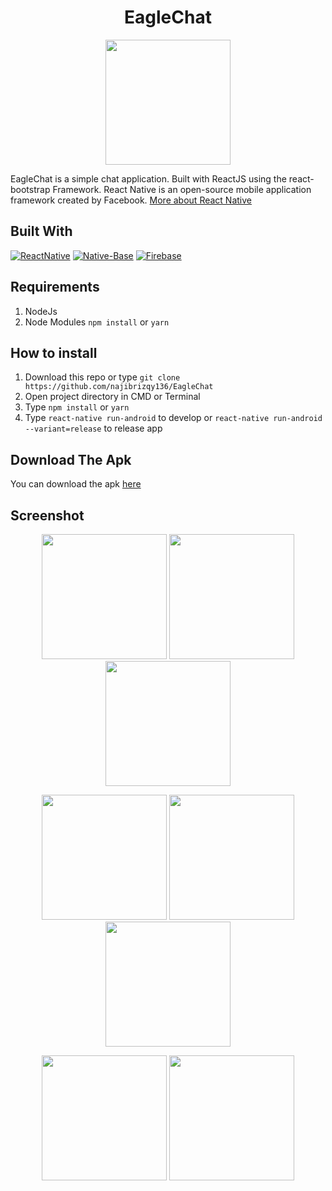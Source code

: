<h1 align="center">EagleChat</h1>
<p align="center">
  <img src="https://user-images.githubusercontent.com/33283502/65845099-0b28c700-e363-11e9-8aa7-1d2e1adfd21e.png" width='200'/>
</p>
<p>
  EagleChat is a simple chat application. Built with ReactJS using the react-bootstrap Framework.
  React Native is an open-source mobile application framework created by Facebook. <a href="https://facebook.github.io/react-native/">More about React Native</a>
</p>

## Built With
[![ReactNative](https://img.shields.io/badge/ReactNative-v.0.60.5-blue.svg?style=rounded-square)](https://facebook.github.io/react-native/docs/0.60/getting-started)
[![Native-Base](https://img.shields.io/badge/NativeBase-v.2.13.7-green.svg?style=rounded-square)](https://docs.nativebase.io/)
[![Firebase](https://img.shields.io/badge/Firebase-v.6.6.0-red.svg?style=rounded-square)](https://firebase.google.com/)

## Requirements
  1. NodeJs
  2. Node Modules `npm install` or `yarn`
 
## How to install
  1. Download this repo or type `git clone https://github.com/najibrizqy136/EagleChat`
  2. Open project directory in CMD or Terminal
  3. Type `npm install` or `yarn`
  4. Type `react-native run-android` to develop or `react-native run-android --variant=release` to release app
  
## Download The Apk
  You can download the apk [here](https://drive.google.com/drive/folders/18JeMpkcQc5aMw8CEjtCaDE7y6j8wiw88?usp=sharing)
  
## Screenshot
<p align='center'>
  <span>
      <image width="200" src="https://user-images.githubusercontent.com/33283502/65846520-2d711380-e368-11e9-9511-49df83022dfa.jpg" />   
      <image width="200" src="https://user-images.githubusercontent.com/33283502/65846595-7aed8080-e368-11e9-8c35-fd3a0fd9714d.png" />
      <image width="200" src="https://user-images.githubusercontent.com/33283502/65846630-9a84a900-e368-11e9-9f61-a4ae480f9380.png" />
  </span>
</p>
<p align='center'>
  <span>
      <image width="200" src="https://user-images.githubusercontent.com/33283502/65846657-b1c39680-e368-11e9-9680-975148a1658b.png" />   
      <image width="200" src="https://user-images.githubusercontent.com/33283502/65846667-bb4cfe80-e368-11e9-9db7-6f45a916843b.png" />
      <image width="200" src="https://user-images.githubusercontent.com/33283502/65846684-c7d15700-e368-11e9-9d7d-56b6a0fb368f.png" />
  </span>
</p>
<p align='center'>
  <span>
      <image width="200" src="https://user-images.githubusercontent.com/33283502/65946651-cf742700-e460-11e9-96b0-2b9d7b38f332.jpg" />   
      <image width="200" src="https://user-images.githubusercontent.com/33283502/65846718-df104480-e368-11e9-9db7-2131bb3fd92a.png" />
  </span>
</p>
